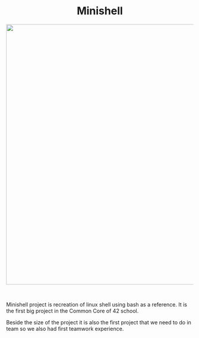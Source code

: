 <h1 align=center >Minishell</h1>
<p align=center><img src="https://github.com/lavzd13/minishell/assets/129123180/2636e014-07d9-46b4-a5d8-86d1e54e127b" width=700px height=700px></p>
<br>
<p>Minishell project is recreation of linux shell using bash as a reference. It is the first big project in the Common Core of 42 school.</p>
<p>Beside the size of the project it is also the first project that we need to do in team so we also had first teamwork experience.</p>
